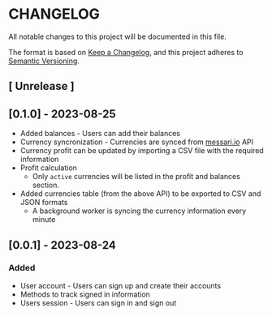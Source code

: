 # CHANGELOG

All notable changes to this project will be documented in this file.

The format is based on [Keep a Changelog](https://keepachangelog.com/en/1.0.0/),
and this project adheres to [Semantic Versioning](https://semver.org/spec/v2.0.0.html).

## [ Unrelease ]

## [0.1.0] - 2023-08-25

-   Added balances - Users can add their balances
-   Currency syncronization - Currencies are synced from [messari.io](https://data.messari.io/api/v2/assets) API
-   Currency profit can be updated by importing a CSV file with the required information
-   Profit calculation
    -   Only `active` currencies will be listed in the profit and balances section.
-   Added currencies table (from the above API) to be exported to CSV and JSON formats
    -   A background worker is syncing the currency information every minute

## [0.0.1] - 2023-08-24

### Added

-   User account - Users can sign up and create their accounts
-   Methods to track signed in information
-   Users session - Users can sign in and sign out
